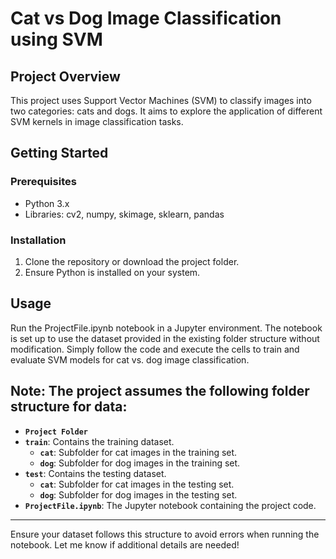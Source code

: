# Cat vs Dog Image Classification using SVM

## Project Overview
This project uses Support Vector Machines (SVM) to classify images into two categories: cats and dogs. It aims to explore the application of different SVM kernels in image classification tasks.

## Getting Started

### Prerequisites
- Python 3.x
- Libraries: cv2, numpy, skimage, sklearn, pandas

### Installation
1. Clone the repository or download the project folder.
2. Ensure Python is installed on your system.

## Usage
Run the ProjectFile.ipynb notebook in a Jupyter environment. The notebook is set up to use the dataset provided in the existing folder structure without modification. Simply follow the code and execute the cells to train and evaluate SVM models for cat vs. dog image classification.

## Note: The project assumes the following folder structure for data:

- **`Project Folder`**
- **`train`**: Contains the training dataset.
  - **`cat`**: Subfolder for cat images in the training set.
  - **`dog`**: Subfolder for dog images in the training set.
- **`test`**: Contains the testing dataset.
  - **`cat`**: Subfolder for cat images in the testing set.
  - **`dog`**: Subfolder for dog images in the testing set.
- **`ProjectFile.ipynb`**: The Jupyter notebook containing the project code.

---

Ensure your dataset follows this structure to avoid errors when running the notebook. Let me know if additional details are needed!

